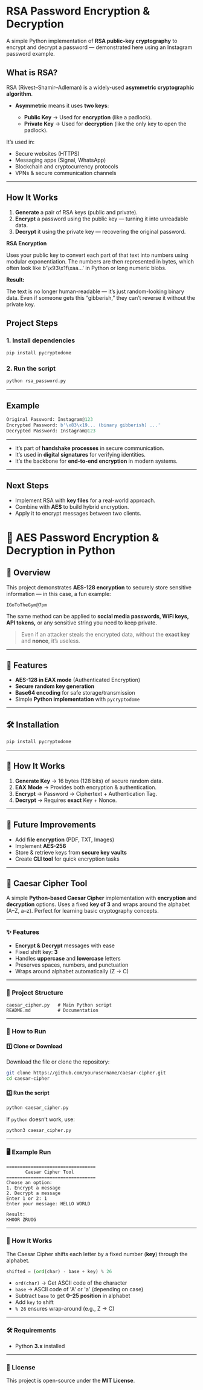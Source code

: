 
# **RSA Password Encryption & Decryption**

A simple Python implementation of **RSA public-key cryptography** to encrypt and decrypt a password — demonstrated here using an Instagram password example.


## **What is RSA?**

RSA (Rivest–Shamir–Adleman) is a widely-used **asymmetric cryptographic algorithm**.

* **Asymmetric** means it uses **two keys**:

  * **Public Key** → Used for **encryption** (like a padlock).
  * **Private Key** → Used for **decryption** (like the only key to open the padlock).

It’s used in:

* Secure websites (HTTPS)
* Messaging apps (Signal, WhatsApp)
* Blockchain and cryptocurrency protocols
* VPNs & secure communication channels

---

## **How It Works**

1. **Generate** a pair of RSA keys (public and private).
2. **Encrypt** a password using the public key — turning it into unreadable data.
3. **Decrypt** it using the private key — recovering the original password.

**RSA Encryption**

Uses your public key to convert each part of that text into numbers using modular exponentiation.
The numbers are then represented in bytes, which often look like b'\x93\x1f\xaa...' in Python or long numeric blobs.

**Result:**

The text is no longer human-readable — it’s just random-looking binary data.
Even if someone gets this “gibberish,” they can’t reverse it without the private key.

## **Project Steps**

### **1. Install dependencies**

```bash
pip install pycryptodome
```

### **2. Run the script**

```bash
python rsa_password.py
```

---

## **Example**

```python
Original Password: Instagram@123
Encrypted Password: b'\x83\x19... (binary gibberish) ...'
Decrypted Password: Instagram@123
```

---

* It’s part of **handshake processes** in secure communication.
* It’s used in **digital signatures** for verifying identities.
* It’s the backbone for **end-to-end encryption** in modern systems.

---

## **Next Steps**

* Implement RSA with **key files** for a real-world approach.
* Combine with **AES** to build hybrid encryption.
* Apply it to encrypt messages between two clients.


# 🔐 AES Password Encryption & Decryption in Python

## 📌 Overview

This project demonstrates **AES-128 encryption** to securely store sensitive information — in this case, a fun example:

```
IGoToTheGym@7pm
```

The same method can be applied to **social media passwords, WiFi keys, API tokens,** or any sensitive string you need to keep private.

> Even if an attacker steals the encrypted data, without the **exact key** and **nonce**, it’s useless.

---

## 🚀 Features

* **AES-128 in EAX mode** (Authenticated Encryption)
* **Secure random key generation**
* **Base64 encoding** for safe storage/transmission
* Simple **Python implementation** with `pycryptodome`

---

## 🛠 Installation

```bash
pip install pycryptodome
```

---

## 🧠 How It Works

1. **Generate Key** → 16 bytes (128 bits) of secure random data.
2. **EAX Mode** → Provides both encryption & authentication.
3. **Encrypt** → Password → Ciphertext + Authentication Tag.
4. **Decrypt** → Requires **exact** Key + Nonce.

---


## 🎯 Future Improvements

* Add **file encryption** (PDF, TXT, Images)
* Implement **AES-256**
* Store & retrieve keys from **secure key vaults**
* Create **CLI tool** for quick encryption tasks

---

## 📜 Caesar Cipher Tool

A simple **Python-based Caesar Cipher** implementation with **encryption** and **decryption** options.
Uses a fixed **key of 3** and wraps around the alphabet (A–Z, a–z).
Perfect for learning basic cryptography concepts.

---

### ✨ Features

* **Encrypt & Decrypt** messages with ease
* Fixed shift key: **3**
* Handles **uppercase** and **lowercase** letters
* Preserves spaces, numbers, and punctuation
* Wraps around alphabet automatically (Z → C)

---

### 📂 Project Structure

```
caesar_cipher.py   # Main Python script
README.md          # Documentation
```

---

### 🚀 How to Run

#### 1️⃣ Clone or Download

Download the file or clone the repository:

```bash
git clone https://github.com/yourusername/caesar-cipher.git
cd caesar-cipher
```

#### 2️⃣ Run the script

```bash
python caesar_cipher.py
```

If `python` doesn’t work, use:

```bash
python3 caesar_cipher.py
```

---

### 🖥 Example Run

```
=================================
       Caesar Cipher Tool        
=================================
Choose an option:
1. Encrypt a message
2. Decrypt a message
Enter 1 or 2: 1
Enter your message: HELLO WORLD

Result:
KHOOR ZRUOG
```

---

### 📖 How It Works

The Caesar Cipher shifts each letter by a fixed number (**key**) through the alphabet.

```python
shifted = (ord(char) - base + key) % 26
```

* `ord(char)` → Get ASCII code of the character
* `base` → ASCII code of 'A' or 'a' (depending on case)
* Subtract `base` to get **0–25 position** in alphabet
* Add `key` to shift
* `% 26` ensures wrap-around (e.g., Z → C)

---

### 🛠 Requirements

* Python **3.x** installed

---

### 📜 License

This project is open-source under the **MIT License**.

